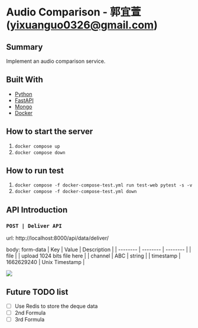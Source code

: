# Audio Comparison - 郭宜萱(yixuanguo0326@gmail.com)


## Summary
Implement an audio comparison service.


## Built With
* [Python](https://www.python.org/)
* [FastAPI](https://fastapi.tiangolo.com/)
* [Mongo](https://www.mongodb.com/)
* [Docker](https://www.docker.com/)

## How to start the server

1. `docker compose up`
1. `docker compose down`

## How to run test

1. `docker compose -f docker-compose-test.yml run test-web pytest -s -v`
2. `docker compose -f docker-compose-test.yml down`

## API Introduction

### `POST | Deliver API`
url: http://localhost:8000/api/data/deliver/

body: form-data
| Key | Value | Description |
| -------- | -------- | -------- |
| file     |     | upload 1024 bits file here   |
| channel     |   ABC  | string   |
| timestamp     | 1662629240    |  Unix Timestamp  |

![](https://i.imgur.com/DUZ1eFL.png)




    
## Future TODO list
- [ ] Use Redis to store the deque data
- [ ] 2nd Formula
- [ ] 3rd Formula
